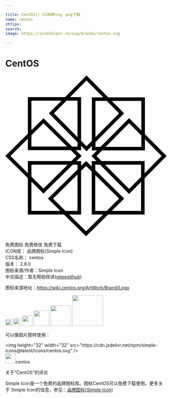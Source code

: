 ```yaml
---

title: CentOS() ICON转svg、png下载
name: centos
zhTips: 
search: 
image: https://iconhelper.cn/svg/brands/centos.svg

---
```


# CentOS  <small style="font-size: 60%;font-weight: 100"></small>

<div id="svg" class="svg-wrap">
<svg role="img" viewBox="0 0 24 24" xmlns="http://www.w3.org/2000/svg" ><title>CentOS icon</title><path d="M12.076.066L8.883 3.28H3.348v5.434L0 12.01l3.349 3.298v5.39h5.374l3.285 3.236 3.285-3.236h5.43v-5.374L24 12.026l-3.232-3.252V3.321H15.31zm0 .749l2.49 2.506h-1.69v6.441l-.8.805-.81-.815V3.28H9.627zm-8.2 2.991h4.483L6.485 5.692l4.253 4.279v.654H9.94L5.674 6.423l-1.798 1.77zm5.227 0h1.635v5.415l-3.509-3.53zm4.302.043h1.687l1.83 1.842-3.517 3.539zm2.431 0h4.404v4.394l-1.83-1.842-4.241 4.267h-.764v-.69l4.261-4.287zm2.574 3.3l1.83 1.843v1.676h-5.327zm-12.735.013l3.515 3.462H3.876v-1.69zM3.348 9.454v1.697h6.377l.871.858-.782.77H3.35v1.786L.753 12.01zm17.42.068l2.488 2.503-2.533 2.55v-1.796h-6.41l-.75-.754.825-.83h6.38zm-9.502.978l.81.815.186-.188.614-.618v.686h.768l-.825.83.75.754h-.719v.808l-.842-.83-.741.73v-.707h-.7l.781-.77-.188-.186-.682-.672h.788zm-7.39 2.807h5.402l-3.603 3.55-1.798-1.772zm6.154 0h.708v.7l-4.404 4.338 1.852 1.824h-4.31v-4.342l1.798 1.77zm3.348 0h.715l4.317 4.343.186-.187 1.599-1.61v4.316h-4.366l1.853-1.825-.188-.185-4.116-4.054zm1.46 0h5.357v1.798l-1.785 1.796zm-2.83.191l.842.829v6.37h1.691l-2.532 2.495-2.533-2.495h1.79V14.23zm-1.27 1.251v5.42H8.939l-1.852-1.823zm2.64.097l3.552 3.499-1.853 1.825h-1.7z"/></svg>
</div>
<detail full-name='centos'></detail>

<div class="detail-page">
<p>
<span><span class="badge-success badge">免费图标</span> <span class="badge-success badge">免费修改</span>  <span class="badge-success badge">免费下载</span> </span>
<br/>
<span>
ICON库：
<span class="badge-secondary badge">品牌图标(Simple Icon)</span> 
</span>
<br/>
<span>
CSS名称：
<span class="badge-secondary badge">centos</span> 
</span>

<br/>
<span>
版本：
<span class="badge-secondary badge">2.8.0</span> 
</span>
<br/>
<span>图标来源/作者：<span class="badge-light badge">Simple Icon</span></span> 
<br/>
<span class="zh-detail">中文描述：暂无<span class="help-link"><span>帮助改进</span>(<a href="https://gitee.com/liuwave/icon-helper/edit/master/json/brands/centos.json" target="_blank" rel="noopener noreferrer">gitee</a><a href="https://github.com/liuwave/icon-helper/edit/master/json/brands/centos.json" target="_blank" rel="noopener noreferrer">github</a></span>)</span><br/>
</p>
</div><div class="description description alert alert-light"><p>图标来源地址：<a href="https://wiki.centos.org/ArtWork/Brand/Logo" target="_blank" rel="noopener noreferrer">https://wiki.centos.org/ArtWork/Brand/Logo</a></p></div>
<div class="alert alert-dark">
<img height="21" width="21" src="https://cdn.jsdelivr.net/npm/simple-icons@latest/icons/centos.svg" />
<img height="24" width="24" src="https://cdn.jsdelivr.net/npm/simple-icons@latest/icons/centos.svg" />
<img height="32" width="32" src="https://cdn.jsdelivr.net/npm/simple-icons@latest/icons/centos.svg" />
<img height="48" width="48" src="https://cdn.jsdelivr.net/npm/simple-icons@latest/icons/centos.svg" />
<img height="64" width="64" src="https://cdn.jsdelivr.net/npm/simple-icons@latest/icons/centos.svg" />
<img height="96" width="96" src="https://cdn.jsdelivr.net/npm/simple-icons@latest/icons/centos.svg" />

</div>
<div>
  <p>可以像图片那样使用：    
  </p>
  <div class="alert alert-primary" style="font-size: 14px">
    &lt;img height="32" width="32" src="https://cdn.jsdelivr.net/npm/simple-icons@latest/icons/centos.svg" /&gt;
    <copy-btn content='<img height="32" width="32" src="https://cdn.jsdelivr.net/npm/simple-icons@latest/icons/centos.svg" />'></copy-btn>
  </div>
  <div class="alert alert-secondary">
    <img height="32" width="32" src="https://cdn.jsdelivr.net/npm/simple-icons@latest/icons/centos.svg" />centos
    <copy-btn content="centos" btn-title="复制图标名称"></copy-btn>
  </div>
</div>

<Vssue title="关于“CentOS”的评论" >关于“CentOS”的评论</Vssue>


<div><p>Simple Icon是一个免费的品牌图标库。图标CentOS可以免费下载使用。更多关于  Simple Icon的信息，参见：<a target="_blank" href="https://iconhelper.cn/brands.html">品牌图标(Simple Icon)</a>
</p></div>
